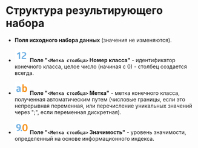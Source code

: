 # Структура результирующего набора

* **Поля исходного набора данных** (значения не изменяются).

* ![](../../../media/app/icons/datatype_18/datatype_default-02.svg) **Поле "`<Метка столбца>` Номер класса"** - идентификатор конечного класса, целое число (начиная с 0) - столбец создается всегда.

* ![](../../../media/app/icons/datatype_18/datatype_default-01.svg) **Поле "`<Метка столбца>` Метка"** - метка конечного класса, полученная автоматическим путем (числовые границы, если это непрерывная переменная, или перечисление уникальных значений через ";", если переменная дискретная).

* ![](../../../media/app/icons/datatype_18/datatype_default-03.svg) **Поле "`<Метка столбца>` Значимость"** - уровень значимости, определенный на основе информационного индекса.

